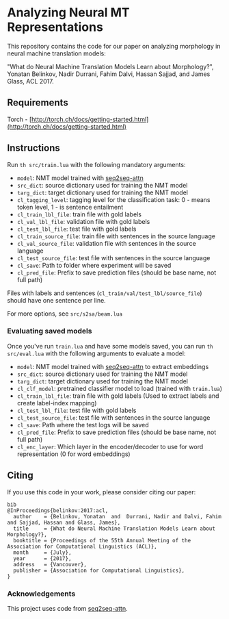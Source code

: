 # Analyzing Neural MT Representations

This repository contains the code for our paper on analyzing morphology in neural machine translation models:

"What do Neural Machine Translation Models Learn about Morphology?", Yonatan Belinkov, Nadir Durrani, Fahim Dalvi, Hassan Sajjad, and James Glass, ACL 2017. 

## Requirements

Torch - [http://torch.ch/docs/getting-started.html](http://torch.ch/docs/getting-started.html)

## Instructions

Run `th src/train.lua` with the following mandatory arguments:

* `model`: NMT model trained with [seq2seq-attn](https://github.com/harvardnlp/seq2seq-attn)
* `src_dict`: source dictionary used for training the NMT model
* `targ_dict`: target dictionary used for training the NMT model
* `cl_tagging_level`: tagging level for the classification task: 0 - means token level, 1 - is sentence entailment
* `cl_train_lbl_file`: train file with gold labels
* `cl_val_lbl_file`: validation file with gold labels
* `cl_test_lbl_file`: test file with gold labels
* `cl_train_source_file`: train file with sentences in the source language
* `cl_val_source_file`: validation file with sentences in the source language
* `cl_test_source_file`: test file with sentences in the source language
* `cl_save`: Path to folder where experiment will be saved
* `cl_pred_file`: Prefix to save prediction files (should be base name, not full path)

Files with labels and sentences (`cl_train/val/test_lbl/source_file`) should have one sentence per line.

For more options, see `src/s2sa/beam.lua`

### Evaluating saved models
Once you've run `train.lua` and have some models saved, you can run `th src/eval.lua` with the following arguments to evaluate a model:

* `model`: NMT model trained with [seq2seq-attn](https://github.com/harvardnlp/seq2seq-attn) to extract embeddings
* `src_dict`: source dictionary used for training the NMT model
* `targ_dict`: target dictionary used for training the NMT model
* `cl_clf_model`: pretrained classifier model to load (trained with `train.lua`)
* `cl_train_lbl_file`: train file with gold labels (Used to extract labels and create label-index mapping)
* `cl_test_lbl_file`: test file with gold labels
* `cl_test_source_file`: test file with sentences in the source language
* `cl_save`: Path where the test logs will be saved
* `cl_pred_file`: Prefix to save prediction files (should be base name, not full path)
* `cl_enc_layer`: Which layer in the encoder/decoder to use for word representation (0 for word embeddings)

## Citing
If you use this code in your work, please consider citing our paper:


```
bib
@InProceedings{belinkov:2017:acl,
  author    = {Belinkov, Yonatan  and  Durrani, Nadir and Dalvi, Fahim and Sajjad, Hassan and Glass, James},
  title     = {What do Neural Machine Translation Models Learn about Morphology?},
  booktitle = {Proceedings of the 55th Annual Meeting of the Association for Computational Linguistics (ACL)},
  month     = {July},
  year      = {2017},
  address   = {Vancouver},
  publisher = {Association for Computational Linguistics},
}
```

### Acknowledgements 
This project uses code from [seq2seq-attn](https://github.com/harvardnlp/seq2seq-attn).
